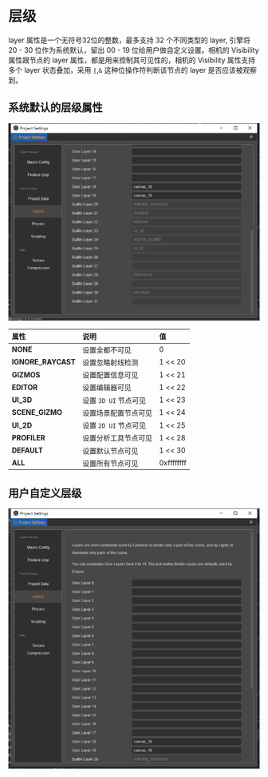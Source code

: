 # 层级

layer 属性是一个无符号32位的整数，最多支持 32 个不同类型的 layer, 引擎将 20 - 30 位作为系统默认，留出 00 - 19 位给用户做自定义设置。相机的 Visibility 属性跟节点的 layer 属性，都是用来控制其可见性的，相机的 Visibility 属性支持多个 layer 状态叠加，采用 ` | `,` & ` 这种位操作符判断该节点的 layer 是否应该被观察到。

## 系统默认的层级属性

![layer gizmo](scene/layer-gizmo.png)

| 属性                  | 说明                     | 值              |
| :---                  | :---                    | :---            |
| **NONE**              | 设置全都不可见            | 0               |
| **IGNORE_RAYCAST**    | 设置忽略射线检测          | 1 << 20         |
| **GIZMOS**            | 设置配置信息可见          | 1 << 21         |
| **EDITOR**            | 设置编辑器可见            | 1 << 22        |
| **UI_3D**             | 设置 `3D UI` 节点可见     | 1 << 23         |
| **SCENE_GIZMO**       | 设置场景配置节点可见       | 1 << 24         |
| **UI_2D**             | 设置 `2D UI` 节点可见     | 1 << 25         |
| **PROFILER**          | 设置分析工具节点可见       | 1 << 28         |
| **DEFAULT**           | 设置默认节点可见          | 1 << 30         |
| **ALL**               | 设置所有节点可见          | 0xffffffff      |

## 用户自定义层级

![layer gizmo](scene/layer-edit.png)
